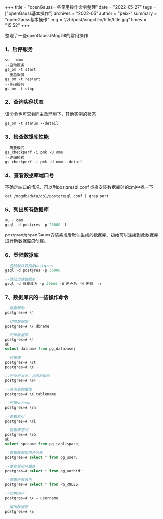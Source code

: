 +++
title = "openGauss一些常用操作命令整理"
date = "2022-05-27"
tags = ["openGauss基本操作"]
archives = "2022-05"
author = "peixk"
summary = "openGauss基本操作"
img = "/zh/post/xingchen/title/title.jpg"
times = "15:52"
+++

整理了一些openGauss/MogDB的常用操作

### 1、启停服务
```shell
su - omm
--启动服务
gs_om -t start 
--重启服务   
gs_om -t restart  
--关闭服务
gs_om -t stop   
```

### 2、查询实例状态
该命令也可查看同主备环境下，其他实例的状态
```shell
gs_om -t status --detail
```

### 3、检查数据库性能
```shell
--简要模式
gs_checkperf -i pmk -U omm 
--详细模式
gs_checkperf -i pmk -U omm --detail
```

### 4、查看数据库端口号
不确定端口的情况，可以到postgresql.conf 或者安装数据库时的xml中找一下
```shell
cat /mogdb/data/db1/postgresql.conf | grep port
```

### 5、列出所有数据库
```sql
su - omm
gsql -d postgres -p 26000 -l 
```

postgres为openGauss安装完成后默认生成的数据库。初始可以连接到此数据库进行新数据库的创建。

### 6、登陆数据库
```sql
--登陆默认数据库postgres
gsql -d postgres -p 36000

--登陆自建数据库
gsql -d 数据库名 -p 36000 -U 用户名 -W 密码  -r
```

### 7、数据库内的一些操作命令
```sql
--查看帮助
postgres=# \?

--切换数据库
postgres=# \c dbname

--列举数据库
postgres=# \l
或
select datname from pg_database;

--列举表
postgres=# \dt
postgres=# \d

--列举所有表、视图和索引
postgres=# \d+

--查询表的属性
postgres=# \d tablename

--列举schema
postgres=# \dn

--查看索引
postgres=# \di

--查看表空间
postgres=# \db
或
select spcname from pg_tablespace;

--查看数据库用户列表
postgres=# select * from pg_user;

--要查看用户属性
postgres=# select * from pg_authid;

--查看所有角色
postgres=# select * from PG_ROLES;

--切换用户
postgres=# \c – username

--退出数据库
postgres=# \q
```
